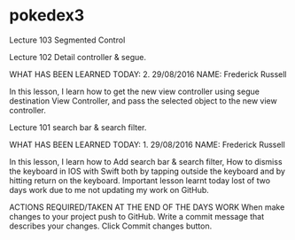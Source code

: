 # pokedex3
Lecture 103 Segmented Control

Lecture 102 Detail controller & segue.

WHAT HAS BEEN LEARNED TODAY: 2. 29/08/2016	NAME: Frederick Russell

In this lesson, I learn how to  get the new view controller using segue destination View Controller,
and pass the selected object to the new view controller.  


Lecture 101 search bar & search filter.

WHAT HAS BEEN LEARNED TODAY: 1. 29/08/2016		NAME: Frederick Russell

In this lesson, I learn how to Add search bar & search filter,
How to dismiss the keyboard in IOS with Swift both by tapping outside the keyboard and by hitting return on the keyboard.
Important lesson learnt today lost of two days work due to me not updating my work on GitHub.

ACTIONS REQUIRED/TAKEN AT THE END OF THE DAYS WORK
When make changes to your project push to GitHub.
Write a commit message that describes your changes.
Click Commit changes button.
